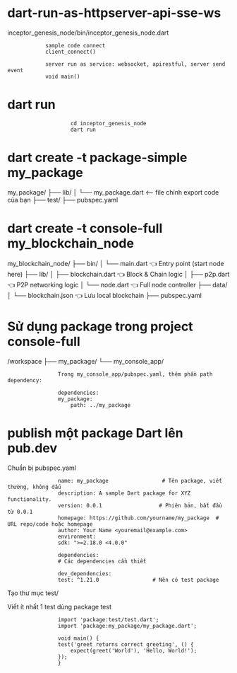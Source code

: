 # dart-run-as-httpserver-api-sse-ws

inceptor_genesis_node/bin/inceptor_genesis_node.dart

                sample code connect
                client_connect() 

                server run as service: websocket, apirestful, server send event 
                void main()

# dart run 

                        cd inceptor_genesis_node
                        dart run



# dart create -t package-simple my_package

my_package/
├── lib/
│   └── my_package.dart   <-- file chính export code của bạn
├── test/
├── pubspec.yaml


# dart create -t console-full my_blockchain_node


my_blockchain_node/
├── bin/
│   └── main.dart        👈 Entry point (start node here)
├── lib/
│   ├── blockchain.dart  👈 Block & Chain logic
│   ├── p2p.dart         👈 P2P networking logic
│   └── node.dart        👈 Full node controller
├── data/
│   └── blockchain.json  👈 Lưu local blockchain
├── pubspec.yaml

# Sử dụng package trong project console-full
/workspace
  ├── my_package/
  └── my_console_app/

                    
                    Trong my_console_app/pubspec.yaml, thêm phần path dependency:

                    dependencies:
                    my_package:
                        path: ../my_package


# publish một package Dart lên pub.dev

Chuẩn bị pubspec.yaml

                    name: my_package                 # Tên package, viết thường, không dấu
                    description: A sample Dart package for XYZ functionality.
                    version: 0.0.1                  # Phiên bản, bắt đầu từ 0.0.1
                    homepage: https://github.com/yourname/my_package  # URL repo/code hoặc homepage
                    author: Your Name <youremail@example.com>
                    environment:
                    sdk: ">=2.18.0 <4.0.0"

                    dependencies:
                    # Các dependencies cần thiết

                    dev_dependencies:
                    test: ^1.21.0                 # Nên có test package


Tạo thư mục test/

Viết ít nhất 1 test dùng package test

                    import 'package:test/test.dart';
                    import 'package:my_package/my_package.dart';

                    void main() {
                    test('greet returns correct greeting', () {
                        expect(greet('World'), 'Hello, World!');
                    });
                    }
